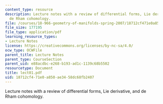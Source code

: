 ```yaml
---
content_type: resource
description: Lecture notes with a review of differential forms, Lie derivative, and
  de Rham cohomology.
file: /courses/18-966-geometry-of-manifolds-spring-2007/18712cf471e0a850ae3458dc68fb2407_lect01.pdf
file_size: 177195
file_type: application/pdf
learning_resource_types:
- Lecture Notes
license: https://creativecommons.org/licenses/by-nc-sa/4.0/
ocw_type: OCWFile
parent_title: Lecture Notes
parent_type: CourseSection
parent_uid: e88acdbc-e268-b193-ad1c-1139c68b5502
resourcetype: Document
title: lect01.pdf
uid: 18712cf4-71e0-a850-ae34-58dc68fb2407
---
```

Lecture notes with a review of differential forms, Lie derivative, and de Rham cohomology.